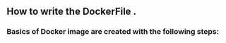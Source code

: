 ## How to write the DockerFile .

### Basics of Docker image are created with the following steps:

